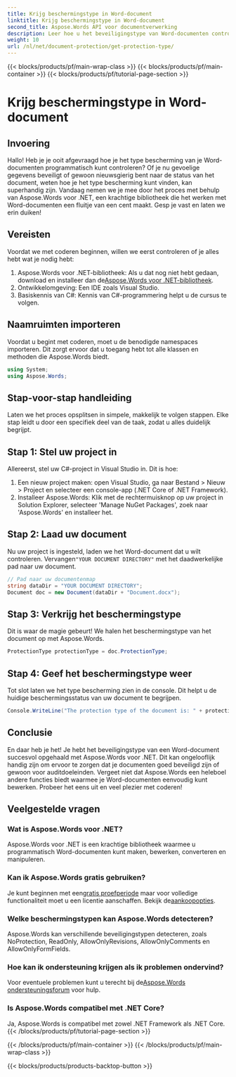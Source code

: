 ```yaml
---
title: Krijg beschermingstype in Word-document
linktitle: Krijg beschermingstype in Word-document
second_title: Aspose.Words API voor documentverwerking
description: Leer hoe u het beveiligingstype van Word-documenten controleert met Aspose.Words voor .NET. Inclusief stapsgewijze handleiding, codevoorbeelden en veelgestelde vragen.
weight: 10
url: /nl/net/document-protection/get-protection-type/
---
```


{{< blocks/products/pf/main-wrap-class >}}
{{< blocks/products/pf/main-container >}}
{{< blocks/products/pf/tutorial-page-section >}}

# Krijg beschermingstype in Word-document

## Invoering

Hallo! Heb je je ooit afgevraagd hoe je het type bescherming van je Word-documenten programmatisch kunt controleren? Of je nu gevoelige gegevens beveiligt of gewoon nieuwsgierig bent naar de status van het document, weten hoe je het type bescherming kunt vinden, kan superhandig zijn. Vandaag nemen we je mee door het proces met behulp van Aspose.Words voor .NET, een krachtige bibliotheek die het werken met Word-documenten een fluitje van een cent maakt. Gesp je vast en laten we erin duiken!

## Vereisten

Voordat we met coderen beginnen, willen we eerst controleren of je alles hebt wat je nodig hebt:

1. Aspose.Words voor .NET-bibliotheek: Als u dat nog niet hebt gedaan, download en installeer dan de[Aspose.Words voor .NET-bibliotheek](https://releases.aspose.com/words/net/).
2. Ontwikkelomgeving: Een IDE zoals Visual Studio.
3. Basiskennis van C#: Kennis van C#-programmering helpt u de cursus te volgen.

## Naamruimten importeren

Voordat u begint met coderen, moet u de benodigde namespaces importeren. Dit zorgt ervoor dat u toegang hebt tot alle klassen en methoden die Aspose.Words biedt.

```csharp
using System;
using Aspose.Words;
```

## Stap-voor-stap handleiding

Laten we het proces opsplitsen in simpele, makkelijk te volgen stappen. Elke stap leidt u door een specifiek deel van de taak, zodat u alles duidelijk begrijpt.

## Stap 1: Stel uw project in

Allereerst, stel uw C#-project in Visual Studio in. Dit is hoe:

1. Een nieuw project maken: open Visual Studio, ga naar Bestand > Nieuw > Project en selecteer een console-app (.NET Core of .NET Framework).
2. Installeer Aspose.Words: Klik met de rechtermuisknop op uw project in Solution Explorer, selecteer 'Manage NuGet Packages', zoek naar 'Aspose.Words' en installeer het.

## Stap 2: Laad uw document

Nu uw project is ingesteld, laden we het Word-document dat u wilt controleren. Vervangen`"YOUR DOCUMENT DIRECTORY"` met het daadwerkelijke pad naar uw document.

```csharp
// Pad naar uw documentenmap
string dataDir = "YOUR DOCUMENT DIRECTORY";
Document doc = new Document(dataDir + "Document.docx");
```

## Stap 3: Verkrijg het beschermingstype

Dit is waar de magie gebeurt! We halen het beschermingstype van het document op met Aspose.Words.

```csharp
ProtectionType protectionType = doc.ProtectionType;
```

## Stap 4: Geef het beschermingstype weer

Tot slot laten we het type bescherming zien in de console. Dit helpt u de huidige beschermingsstatus van uw document te begrijpen.

```csharp
Console.WriteLine("The protection type of the document is: " + protectionType);
```

## Conclusie

En daar heb je het! Je hebt het beveiligingstype van een Word-document succesvol opgehaald met Aspose.Words voor .NET. Dit kan ongelooflijk handig zijn om ervoor te zorgen dat je documenten goed beveiligd zijn of gewoon voor auditdoeleinden. Vergeet niet dat Aspose.Words een heleboel andere functies biedt waarmee je Word-documenten eenvoudig kunt bewerken. Probeer het eens uit en veel plezier met coderen!

## Veelgestelde vragen

### Wat is Aspose.Words voor .NET?
Aspose.Words voor .NET is een krachtige bibliotheek waarmee u programmatisch Word-documenten kunt maken, bewerken, converteren en manipuleren.

### Kan ik Aspose.Words gratis gebruiken?
 Je kunt beginnen met een[gratis proefperiode](https://releases.aspose.com/) maar voor volledige functionaliteit moet u een licentie aanschaffen. Bekijk de[aankoopopties](https://purchase.aspose.com/buy).

### Welke beschermingstypen kan Aspose.Words detecteren?
Aspose.Words kan verschillende beveiligingstypen detecteren, zoals NoProtection, ReadOnly, AllowOnlyRevisions, AllowOnlyComments en AllowOnlyFormFields.

### Hoe kan ik ondersteuning krijgen als ik problemen ondervind?
 Voor eventuele problemen kunt u terecht bij de[Aspose.Words ondersteuningsforum](https://forum.aspose.com/c/words/8) voor hulp.

### Is Aspose.Words compatibel met .NET Core?
Ja, Aspose.Words is compatibel met zowel .NET Framework als .NET Core.
{{< /blocks/products/pf/tutorial-page-section >}}

{{< /blocks/products/pf/main-container >}}
{{< /blocks/products/pf/main-wrap-class >}}

{{< blocks/products/products-backtop-button >}}
